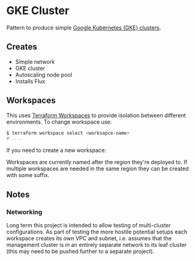 # GKE Cluster

Pattern to produce simple [Google Kubernetes (GKE) clusters](https://cloud.google.com/kubernetes-engine).

## Creates

* Simple network
* GKE cluster
* Autoscaling node pool
* Installs Flux

## Workspaces

This uses [Terraform Workspaces](https://www.terraform.io/language/state/workspaces#using-workspaces)
to provide isolation between different environments. To change workspace use:

```bash
$ terraform workspace select <worksapce-name>
# ....
```

If you need to create a new workspace:

Workspaces are currently named after the region they're deployed to. If multiple
workspaces are needed in the same region they can be created with some suffix.


## Notes

### Networking

Long term this project is intended to allow testing of multi-cluster
configurations. As part of testing the more hostile potential setups each
workspace creates its own VPC and subnet, i.e. assumes that the management
cluster is in an entirely separate network to its leaf cluster (this may need
to be pushed further to a separate project).
